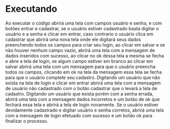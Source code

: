 # Executando

Ao executar o código abrirá uma tela com campos usuário e senha, e com botões entrar e cadastrar, 
se o usuário estiver cadastrado basta digitar o usuário e a senha e clicar em entrar, caso contrario
o usuário clica em cadastrar que abrirá uma nova tela onde ele digitará seus dados preenchendo todos 
os campos para criar seu login, ao clicar em salvar e se não houver nenhum campo vazio, abrirá uma 
tela com a mensagem de dados inseridos com sucesso, ao clicar no ok dessa tela a mesma se fecha e 
abre a tela de login, se algum campo estiver em branco ao clicar em salvar abrirá uma tela com um 
mensagem para que o usuário preencha todos os campos, clicando em ok na tela da mensagem essa tela 
se fecha para que o usuário complete seu cadastro. Digitando um usuário que não exista na tela de 
login e clicar em entrar abrirá uma tela com a mensagem de usuário não cadastrado com o botão cadastrar 
que o levará a tela de cadastro. Digitando um usuário que exista porém com a senha errada, abrirá uma 
tela com a mensagem dados incorretos e um botão de ok que fechará essa tela e abrirá a tela de login 
novamente. Se o usuário estiver devidamente cadastrado e digitar usuário e senha corretos, abrirá uma 
tela com a mensagem de login efetuado com sucesso e um botão ok para finalizar o processo.

